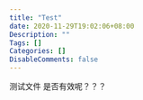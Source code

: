 ```yaml
---
title: "Test"
date: 2020-11-29T19:02:06+08:00
Description: ""
Tags: []
Categories: []
DisableComments: false
---
```

测试文件
是否有效呢？？？
